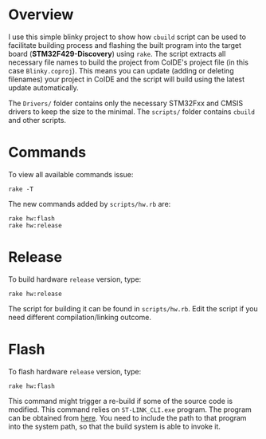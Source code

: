 
Overview
========
I use this simple blinky project to show how `cbuild` script can be used to facilitate building process and flashing the built program into the target board (**STM32F429-Discovery**) using `rake`. The script extracts all necessary file names to build the project from CoIDE's project file (in this case `Blinky.coproj`). This means you can update (adding or deleting filenames) your project in CoIDE and the script will build using the latest update automatically.

The `Drivers/` folder contains only the necessary STM32Fxx and CMSIS drivers to keep the size to the minimal. The `scripts/` folder contains `cbuild` and other scripts.

Commands
========
To view all available commands issue:
```
rake -T
```
The new commands added by `scripts/hw.rb` are:
```
rake hw:flash
rake hw:release
```

Release
=======
To build hardware `release` version, type:
```
rake hw:release
```
The script for building it can be found in `scripts/hw.rb`. Edit the script if you need different compilation/linking outcome. 

Flash
=====
To flash hardware `release` version, type:
```
rake hw:flash
```
This command might trigger a re-build if some of the source code is modified. This command relies on `ST-LINK_CLI.exe` program. The program can be obtained from [here](http://www.st.com/web/en/catalog/tools/PF258168). You need to include the path to that program into the system path, so that the build system is able to invoke it. 
